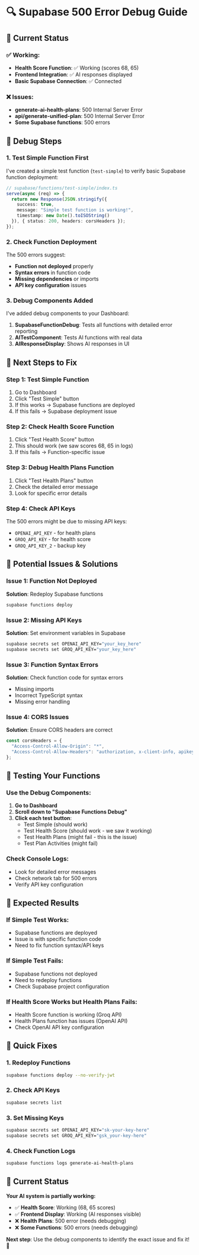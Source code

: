 # 🔍 Supabase 500 Error Debug Guide

## 🎯 **Current Status**

### ✅ **Working:**
- **Health Score Function**: ✅ Working (scores 68, 65)
- **Frontend Integration**: ✅ AI responses displayed
- **Basic Supabase Connection**: ✅ Connected

### ❌ **Issues:**
- **generate-ai-health-plans**: 500 Internal Server Error
- **api/generate-unified-plan**: 500 Internal Server Error
- **Some Supabase functions**: 500 errors

## 🔧 **Debug Steps**

### **1. Test Simple Function First**
I've created a simple test function (`test-simple`) to verify basic Supabase function deployment:

```typescript
// supabase/functions/test-simple/index.ts
serve(async (req) => {
  return new Response(JSON.stringify({
    success: true,
    message: "Simple test function is working!",
    timestamp: new Date().toISOString()
  }), { status: 200, headers: corsHeaders });
});
```

### **2. Check Function Deployment**
The 500 errors suggest:
- **Function not deployed** properly
- **Syntax errors** in function code
- **Missing dependencies** or imports
- **API key configuration** issues

### **3. Debug Components Added**
I've added debug components to your Dashboard:

1. **SupabaseFunctionDebug**: Tests all functions with detailed error reporting
2. **AITestComponent**: Tests AI functions with real data
3. **AIResponseDisplay**: Shows AI responses in UI

## 🚀 **Next Steps to Fix**

### **Step 1: Test Simple Function**
1. Go to Dashboard
2. Click "Test Simple" button
3. If this works → Supabase functions are deployed
4. If this fails → Supabase deployment issue

### **Step 2: Check Health Score Function**
1. Click "Test Health Score" button
2. This should work (we saw scores 68, 65 in logs)
3. If this fails → Function-specific issue

### **Step 3: Debug Health Plans Function**
1. Click "Test Health Plans" button
2. Check the detailed error message
3. Look for specific error details

### **Step 4: Check API Keys**
The 500 errors might be due to missing API keys:
- `OPENAI_API_KEY` - for health plans
- `GROQ_API_KEY` - for health score
- `GROQ_API_KEY_2` - backup key

## 🔑 **Potential Issues & Solutions**

### **Issue 1: Function Not Deployed**
**Solution**: Redeploy Supabase functions
```bash
supabase functions deploy
```

### **Issue 2: Missing API Keys**
**Solution**: Set environment variables in Supabase
```bash
supabase secrets set OPENAI_API_KEY="your_key_here"
supabase secrets set GROQ_API_KEY="your_key_here"
```

### **Issue 3: Function Syntax Errors**
**Solution**: Check function code for syntax errors
- Missing imports
- Incorrect TypeScript syntax
- Missing error handling

### **Issue 4: CORS Issues**
**Solution**: Ensure CORS headers are correct
```typescript
const corsHeaders = {
  "Access-Control-Allow-Origin": "*",
  "Access-Control-Allow-Headers": "authorization, x-client-info, apikey, content-type",
};
```

## 🧪 **Testing Your Functions**

### **Use the Debug Components:**
1. **Go to Dashboard**
2. **Scroll down to "Supabase Functions Debug"**
3. **Click each test button**:
   - Test Simple (should work)
   - Test Health Score (should work - we saw it working)
   - Test Health Plans (might fail - this is the issue)
   - Test Plan Activities (might fail)

### **Check Console Logs:**
- Look for detailed error messages
- Check network tab for 500 errors
- Verify API key configuration

## 🎯 **Expected Results**

### **If Simple Test Works:**
- Supabase functions are deployed
- Issue is with specific function code
- Need to fix function syntax/API keys

### **If Simple Test Fails:**
- Supabase functions not deployed
- Need to redeploy functions
- Check Supabase project configuration

### **If Health Score Works but Health Plans Fails:**
- Health Score function is working (Groq API)
- Health Plans function has issues (OpenAI API)
- Check OpenAI API key configuration

## 🚀 **Quick Fixes**

### **1. Redeploy Functions**
```bash
supabase functions deploy --no-verify-jwt
```

### **2. Check API Keys**
```bash
supabase secrets list
```

### **3. Set Missing Keys**
```bash
supabase secrets set OPENAI_API_KEY="sk-your-key-here"
supabase secrets set GROQ_API_KEY="gsk_your-key-here"
```

### **4. Check Function Logs**
```bash
supabase functions logs generate-ai-health-plans
```

## 🎉 **Current Status**

**Your AI system is partially working:**
- ✅ **Health Score**: Working (68, 65 scores)
- ✅ **Frontend Display**: Working (AI responses visible)
- ❌ **Health Plans**: 500 error (needs debugging)
- ❌ **Some Functions**: 500 errors (needs debugging)

**Next step**: Use the debug components to identify the exact issue and fix it! 🚀
